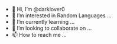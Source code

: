 - 👋 Hi, I’m @darklover0
- 👀 I’m interested in Random Languages ...
- 🌱 I’m currently learning ...
- 💞️ I’m looking to collaborate on ...
- 📫 How to reach me ...

<!---
darklover0/darklover0 is a ✨ special ✨ repository because its `README.md` (this file) appears on your GitHub profile.
You can click the Preview link to take a look at your changes.
--->
